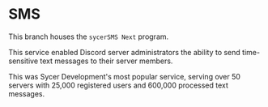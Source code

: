 # SMS

This branch houses the `sycerSMS Next` program.  

This service enabled Discord server administrators the ability to send time-sensitive text messages to their server members.  

This was Sycer Development's most popular service, serving over 50 servers with 25,000 registered users and 600,000 processed text messages.